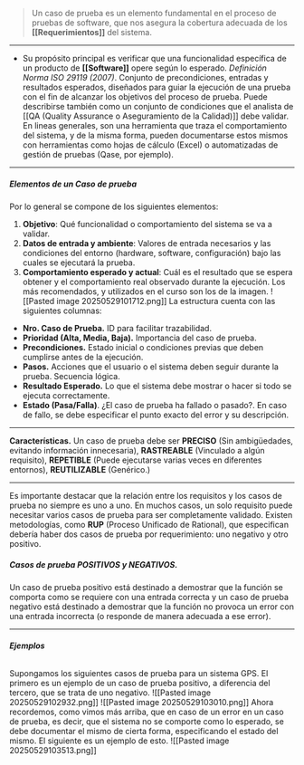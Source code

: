 > Un caso de prueba es un elemento fundamental en el proceso de pruebas de software, que nos asegura la cobertura adecuada de los **[[Requerimientos]]** del sistema.
****
- Su propósito principal es verificar que una funcionalidad específica de un producto de **[[Software]]** opere según lo esperado.
*Definición Norma ISO 29119 (2007)*. Conjunto de precondiciones, entradas y resultados esperados, diseñados para guiar la ejecución de una prueba con el fin de alcanzar los objetivos del proceso de prueba.
Puede describirse también como un conjunto de condiciones que el analista de [[QA (Quality Assurance o Aseguramiento de la Calidad)]] debe validar.
En lineas generales, son una herramienta que traza el comportamiento del sistema, y de la misma forma, pueden documentarse estos mismos con herramientas como hojas de cálculo (Excel) o automatizadas de gestión de pruebas (Qase, por ejemplo).
****
##### ****Elementos de un Caso de prueba****
Por lo general se compone de los siguientes elementos:
1. **Objetivo**: Qué funcionalidad o comportamiento del sistema se va a validar. 
2. **Datos de entrada y ambiente**: Valores de entrada necesarios y las condiciones del entorno (hardware, software, configuración) bajo las cuales se ejecutará la prueba. 
3. **Comportamiento esperado y actual**: Cuál es el resultado que se espera obtener y el comportamiento real observado durante la ejecución.
Los más recomendados, y utilizados en el curso son los de la imagen.
![[Pasted image 20250529101712.png]]
La estructura cuenta con las siguientes columnas:
- **Nro. Caso de Prueba.** ID para facilitar trazabilidad.
- **Prioridad (Alta, Media, Baja).** Importancia del caso de prueba.
- **Precondiciones.** Estado inicial o condiciones previas que deben cumplirse antes de la ejecución.
- **Pasos.** Acciones que el usuario o el sistema deben seguir durante la prueba. Secuencia lógica.
- **Resultado Esperado.** Lo que el sistema debe mostrar o hacer si todo se ejecuta correctamente.
- **Estado (Pasa/Falla)**. ¿El caso de prueba ha fallado o pasado?. En caso de fallo, se debe especificar el punto exacto del error y su descripción.
****
**Características.** Un caso de prueba debe ser **PRECISO** (Sin ambigüedades, evitando información innecesaria), **RASTREABLE** (Vinculado a algún requisito), **REPETIBLE** (Puede ejecutarse varias veces en diferentes entornos), **REUTILIZABLE** (Genérico.) 
****
Es importante destacar que la relación entre los requisitos y los casos de prueba no siempre es uno a uno. En muchos casos, un solo requisito puede necesitar varios casos de prueba para ser completamente validado. Existen metodologías, como **RUP** (Proceso Unificado de Rational), que especifican debería haber dos casos de prueba por requerimiento: uno negativo y otro positivo.
##### ****Casos de prueba POSITIVOS y NEGATIVOS.****
Un caso de prueba positivo está destinado a demostrar que la función se comporta como se requiere con una entrada correcta y un caso de prueba negativo está destinado a demostrar que la función no provoca un error con una entrada incorrecta (o responde de manera adecuada a ese error).
****
###### ****Ejemplos****
Supongamos los siguientes casos de prueba para un sistema GPS. El primero es un ejemplo de un caso de prueba positivo, a diferencia del tercero, que se trata de uno negativo.
![[Pasted image 20250529102932.png]]
![[Pasted image 20250529103010.png]]
Ahora recordemos, como vimos más arriba, que en caso de un error en un caso de prueba, es decir, que el sistema no se comporte como lo esperado, se debe documentar el mismo de cierta forma, especificando el estado del mismo. El siguiente es un ejemplo de esto.
![[Pasted image 20250529103513.png]]